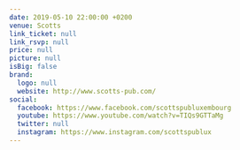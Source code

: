 ```yaml
---
date: 2019-05-10 22:00:00 +0200
venue: Scotts
link_ticket: null
link_rsvp: null
price: null
picture: null
isBig: false
brand:
  logo: null
  website: http://www.scotts-pub.com/
social:
  facebook: https://www.facebook.com/scottspubluxembourg
  youtube: https://www.youtube.com/watch?v=TIQs9GTTaMg
  twitter: null
  instagram: https://www.instagram.com/scottspublux
---
```

